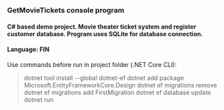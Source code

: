 ### GetMovieTickets console program

#### C# based demo project. Movie theater ticket system and register customer database. Program uses SQLite for database connection.

#### Language: FIN

Use commands before run in project folder (.NET Core CLI):

> dotnet tool install --global dotnet-ef
> dotnet add package Microsoft.EntityFrameworkCore.Design
> dotnet ef migrations remove
> dotnet ef migrations add FirstMigration
> dotnet ef database update
> dotnet run
